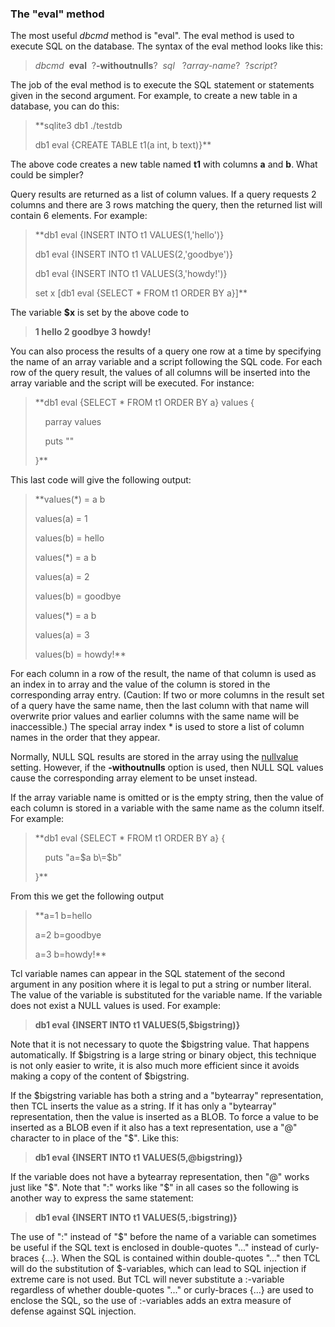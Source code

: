 ### The "eval" method



The most useful *dbcmd* method is "eval". The eval method is used
to execute SQL on the database. The syntax of the eval method looks
like this:



> *dbcmd*  **eval**  ?**\-withoutnulls**?  *sql*
>   ?*array\-name*?  ?*script*?



The job of the eval method is to execute the SQL statement or statements
given in the second argument. For example, to create a new table in
a database, you can do this:



> **sqlite3 db1 ./testdb  
> 
> db1 eval {CREATE TABLE t1(a int, b text)}**


The above code creates a new table named **t1** with columns
**a** and **b**. What could be simpler?


Query results are returned as a list of column values. If a
query requests 2 columns and there are 3 rows matching the query,
then the returned list will contain 6 elements. For example:



> **db1 eval {INSERT INTO t1 VALUES(1,'hello')}  
> 
> db1 eval {INSERT INTO t1 VALUES(2,'goodbye')}  
> 
> db1 eval {INSERT INTO t1 VALUES(3,'howdy!')}  
> 
> set x \[db1 eval {SELECT \* FROM t1 ORDER BY a}]**


The variable **$x** is set by the above code to



> **1 hello 2 goodbye 3 howdy!**


You can also process the results of a query one row at a time
by specifying the name of an array variable and a script following
the SQL code. For each row of the query result, the values of all
columns will be inserted into the array variable and the script will
be executed. For instance:



> **db1 eval {SELECT \* FROM t1 ORDER BY a} values {  
> 
>     parray values  
> 
>     puts ""  
> 
> }**


This last code will give the following output:



> **values(\*) \= a b  
> 
> values(a) \= 1  
> 
> values(b) \= hello
> 
> values(\*) \= a b  
> 
> values(a) \= 2  
> 
> values(b) \= goodbye
> 
> values(\*) \= a b  
> 
> values(a) \= 3  
> 
> values(b) \= howdy!**



For each column in a row of the result, the name of that column
is used as an index in to array and the value of the column is stored
in the corresponding array entry. (Caution: If two or more columns
in the result set of a query have the same name, then the last column
with that name will overwrite prior values and earlier columns with the
same name will be inaccessible.) The special array index \* is
used to store a list of column names in the order that they appear.




Normally, NULL SQL results are stored in the array using the
[nullvalue](#nullvalue) setting. However, if
the **\-withoutnulls** option is used, then NULL SQL values
cause the corresponding array element to be unset instead.




If the array variable name is omitted or is the empty string, then the value of
each column is stored in a variable with the same name as the column
itself. For example:




> **db1 eval {SELECT \* FROM t1 ORDER BY a} {  
> 
>     puts "a\=$a b\=$b"  
> 
> }**



From this we get the following output




> **a\=1 b\=hello  
> 
> a\=2 b\=goodbye  
> 
> a\=3 b\=howdy!**




Tcl variable names can appear in the SQL statement of the second argument
in any position where it is legal to put a string or number literal. The
value of the variable is substituted for the variable name. If the
variable does not exist a NULL values is used. For example:




> **db1 eval {INSERT INTO t1 VALUES(5,$bigstring)}**



Note that it is not necessary to quote the $bigstring value. That happens
automatically. If $bigstring is a large string or binary object, this
technique is not only easier to write, it is also much more efficient
since it avoids making a copy of the content of $bigstring.




If the $bigstring variable has both a string and a "bytearray" representation,
then TCL inserts the value as a string. If it has only a "bytearray"
representation, then the value is inserted as a BLOB. To force a
value to be inserted as a BLOB even if it also has a text representation,
use a "@" character to in place of the "$". Like this:




> **db1 eval {INSERT INTO t1 VALUES(5,@bigstring)}**



If the variable does not have a bytearray representation, then "@" works
just like "$". Note that ":" works like "$" in all cases so the following
is another way to express the same statement:




> **db1 eval {INSERT INTO t1 VALUES(5,:bigstring)}**


The use of ":" instead of "$" before the name of a variable can
sometimes be useful if the SQL text is enclosed in double\-quotes "..."
instead of curly\-braces {...}.
When the SQL is contained within double\-quotes "..." then TCL will do
the substitution of $\-variables, which can lead to SQL injection if
extreme care is not used. But TCL will never substitute a :\-variable
regardless of whether double\-quotes "..." or curly\-braces {...} are
used to enclose the SQL, so the use of :\-variables adds an extra
measure of defense against SQL
injection.




